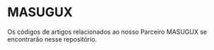 # MASUGUX
Os códigos de artigos relacionados ao nosso Parceiro MASUGUX se encontrarão nesse repositório.
